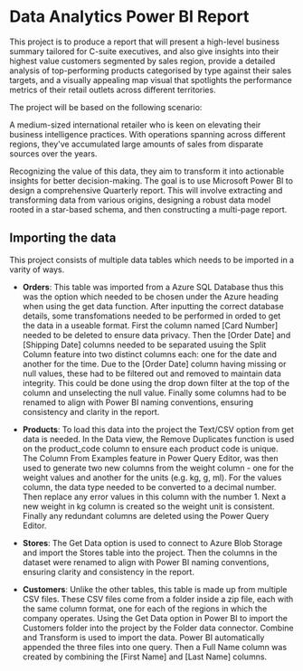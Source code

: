 # Data Analytics Power BI Report
This project is to produce a report that will present a high-level business summary tailored for C-suite executives, and also give insights into their highest value customers segmented by sales region, provide a detailed analysis of top-performing products categorised by type against their sales targets, and a visually appealing map visual that spotlights the performance metrics of their retail outlets across different territories.

The project will be based on the following scenario:

A medium-sized international retailer who is keen on elevating their business intelligence practices. With operations spanning across different regions, they've accumulated large amounts of sales from disparate sources over the years.

Recognizing the value of this data, they aim to transform it into actionable insights for better decision-making. The goal is to use Microsoft Power BI to design a comprehensive Quarterly report. This will involve extracting and transforming data from various origins, designing a robust data model rooted in a star-based schema, and then constructing a multi-page report.

## Importing the data
This project consists of multiple data tables which needs to be imported in a varity of ways.

- **Orders**: This table was imported from a Azure SQL Database thus this was the option which needed to be chosen under the Azure heading when using the get data function. After inputting the correct database details, some transfomations needed to be performed in orded to get the data in a useable format. First the column named [Card Number] needed to be deleted to ensure data privacy. Then the [Order Date] and [Shipping Date] columns needed to be separated usuing the Split Column feature into two distinct columns each: one for the date and another for the time. Due to the [Order Date] column having missing or null values, these had to be filtered out and removed to maintain data integrity. This could be done using the drop down filter at the top of the column and unselecting the null value. Finally some columns had to be renamed to align with Power BI naming conventions, ensuring consistency and clarity in the report.

- **Products**: To load this data into the project the Text/CSV option from get data is needed. In the Data view, the Remove Duplicates function is used on the product_code column to ensure each product code is unique. The Column From Examples feature in Power Query Editor, was then used to generate two new columns from the weight column - one for the weight values and another for the units (e.g. kg, g, ml). For the values column, the data type needed to be converted to a decimal number. Then replace any error values in this column with the number 1. Next a new weight in kg column is created so the weight unit is consistent. Finally any redundant columns are deleted using the Power Query Editor.

- **Stores**: The Get Data option is used to connect to Azure Blob Storage and import the Stores table into the project. Then the columns in the dataset were renamed to align with Power BI naming conventions, ensuring clarity and consistency in the report.

- **Customers**: Unlike the other tables, this table is made up from multiple CSV files. These CSV files come from a folder inside a zip file, each with the same column format, one for each of the regions in which the company operates. Using the Get Data option in Power BI to import the Customers folder into the project by the Folder data connector. Combine and Transform is used to import the data. Power BI automatically appended the three files into one query. Then a Full Name column was created by combining the [First Name] and [Last Name] columns.